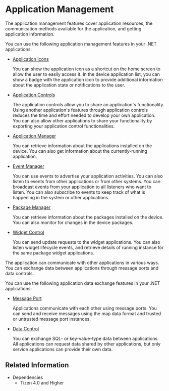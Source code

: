 # Application Management

The application management features cover application resources, the communication methods available for the application, and getting application information.

You can use the following application management features in your .NET applications:

- [Application Icons](app-icons.md)

  You can show the application icon as a shortcut on the home screen to allow the user to easily access it. In the device application list, you can show a badge with the application icon to provide additional information about the application state or notifications to the user.

- [Application Controls](app-controls.md)

  The application controls allow you to share an application's functionality. Using another application's features through application controls reduces the time and effort needed to develop your own application. You can also allow other applications to share your functionality by exporting your application control functionalities.

- [Application Manager](app-manager.md)

  You can retrieve information about the applications installed on the device. You can also get information about the currently-running application.

- [Event Manager](event.md)

  You can use events to advertise your application activities. You can also listen to events from other applications or from other systems. You can broadcast events from your application to all listeners who want to listen. You can also subscribe to events to keep track of what is happening in the system or other applications.

- [Package Manager](package-manager.md)

  You can retrieve information about the packages installed on the device. You can also monitor for changes in the device packages.

- [Widget Control](widget-control.md)

  You can send update requests to the widget applications. You can also listen widget lifecycle events, and retrieve details of running instance for the same package widget applications.

The application can communicate with other applications in various ways. You can exchange data between applications through message ports and data controls.

You can use the following application data exchange features in your .NET applications:

-   [Message Port](message-port.md)

    Applications communicate with each other using message ports. You can send and receive messages using the map data format and trusted or untrusted message port instances.

-   [Data Control](data-control.md)

    You can exchange SQL- or key-value-type data between applications. All applications can request data shared by other applications, but only service applications can provide their own data.


## Related Information
- Dependencies
  - Tizen 4.0 and Higher

